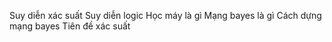 Suy diễn xác suất
Suy diễn logic
Học máy là gì
Mạng bayes là gì
Cách dựng mạng bayes
Tiên đề xác suất


